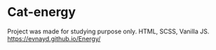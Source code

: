 # Cat-energy
Project was made for studying purpose only.
HTML, SCSS, Vanilla JS.
https://evnayd.github.io/Energy/
